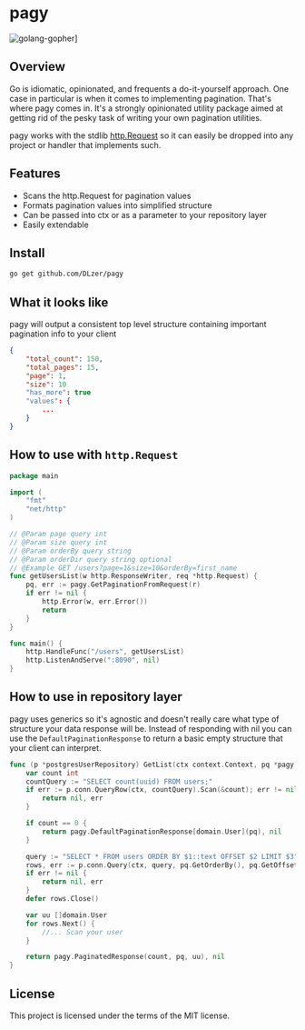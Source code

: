 # pagy

![golang-gopher](https://static-projects.nyc3.cdn.digitaloceanspaces.com/golang_gopher300x300.png)]


## Overview
Go is idiomatic, opinionated, and frequents a do-it-yourself approach. One case in particular is when it comes to implementing pagination. That's where pagy comes in. It's a strongly opinionated utility package aimed at getting rid of the pesky task of writing your own pagination utilities.

pagy works with the stdlib [http.Request](https://pkg.go.dev/net/http#Request) so it can easily be dropped into any project or handler that implements such.

## Features

* Scans the http.Request for pagination values
* Formats pagination values into simplified structure
* Can be passed into ctx or as a parameter to your repository layer
* Easily extendable

## Install
```bash
go get github.com/DLzer/pagy
```

## What it looks like
pagy will output a consistent top level structure containing important pagination info to your client
```json
{
    "total_count": 150,
    "total_pages": 15,
    "page": 1,
    "size": 10
    "has_more": true
    "values": {
        ...
    }
}
```

## How to use with `http.Request`
```go
package main

import (
    "fmt"
    "net/http"
)

// @Param page query int
// @Param size query int
// @Param orderBy query string
// @Param orderDir query string optional
// @Example GET /users?page=1&size=10&orderBy=first_name
func getUsersList(w http.ResponseWriter, req *http.Request) {
    pq, err := pagy.GetPaginationFromRequest(r)
	if err != nil {
		http.Error(w, err.Error())
		return
	}
}

func main() {
    http.HandleFunc("/users", getUsersList)
    http.ListenAndServe(":8090", nil)
}
```

## How to use in repository layer
pagy uses generics so it's agnostic and doesn't really care what type of structure your data response will be. Instead of responding with nil you can use the `DefaultPaginationResponse` to return a basic empty structure that your client can interpret.
```go
func (p *postgresUserRepository) GetList(ctx context.Context, pq *pagy.PaginationQuery) (*pagy.PaginationResponse[domain.User], error) {{
    var count int
    countQuery := "SELECT count(uuid) FROM users;"
    if err := p.conn.QueryRow(ctx, countQuery).Scan(&count); err != nil {
    	return nil, err
    }

    if count == 0 {
    	return pagy.DefaultPaginationResponse[domain.User](pq), nil
    }

    query := "SELECT * FROM users ORDER BY $1::text OFFSET $2 LIMIT $3"
    rows, err := p.conn.Query(ctx, query, pq.GetOrderBy(), pq.GetOffset(), pq.GetLimit())
    if err != nil {
    	return nil, err
    }
    defer rows.Close()

    var uu []domain.User
    for rows.Next() {
        //... Scan your user
    }

    return pagy.PaginatedResponse(count, pq, uu), nil
}
```

## License

This project is licensed under the terms of the MIT license.